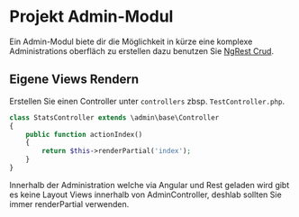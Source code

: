 Projekt Admin-Modul
==================
Ein Admin-Modul biete dir die Möglichkeit in kürze eine komplexe Administrations oberfläch zu erstellen dazu benutzen Sie [NgRest Crud](app-admin-module-ngrest.md).

Eigene Views Rendern
--------------------
Erstellen Sie einen Controller unter `controllers` zbsp. `TestController.php`.

```php
class StatsController extends \admin\base\Controller
{
    public function actionIndex()
    {
        return $this->renderPartial('index');
    }
}
```

Innerhalb der Administration welche via Angular und Rest geladen wird gibt es keine Layout Views innerhalb von AdminController, deshlab sollten Sie immer renderPartial verwenden.